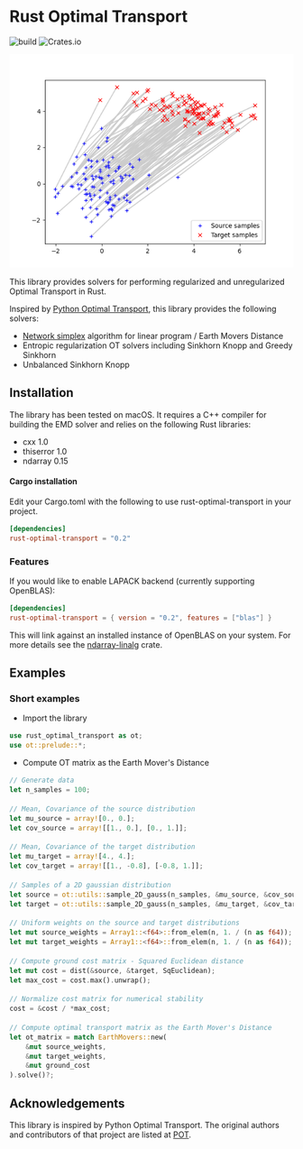 # Rust Optimal Transport

![build](https://github.com/kachark/rust-optimal-transport/actions/workflows/release-packaging.yaml/badge.svg?branch=main)
![Crates.io](https://img.shields.io/crates/v/rust-optimal-transport)

![](https://github.com/kachark/rust-optimal-transport/blob/main/assets/ot_between_samples_2d_gaussian.png)

This library provides solvers for performing regularized and unregularized Optimal Transport in Rust.

Inspired by [Python Optimal Transport](https://pythonot.github.io), this library provides the following solvers: 
- [Network simplex](https://github.com/nbonneel/network_simplex) algorithm for linear program / Earth Movers Distance
- Entropic regularization OT solvers including Sinkhorn Knopp and Greedy Sinkhorn
- Unbalanced Sinkhorn Knopp

## Installation

The library has been tested on macOS. It requires a C++ compiler for building the EMD solver and relies on the following Rust libraries:

- cxx 1.0
- thiserror 1.0
- ndarray 0.15

#### Cargo installation
Edit your Cargo.toml with the following to use rust-optimal-transport in your project.

```toml
[dependencies]
rust-optimal-transport = "0.2"
```

### Features

If you would like to enable LAPACK backend (currently supporting OpenBLAS):

```toml
[dependencies]
rust-optimal-transport = { version = "0.2", features = ["blas"] }
```

This will link against an installed instance of OpenBLAS on your system. For more details see the
[ndarray-linalg](https://github.com/rust-ndarray/ndarray-linalg) crate.

## Examples

### Short examples

* Import the library

```rust
use rust_optimal_transport as ot;
use ot::prelude::*;

```

* Compute OT matrix as the Earth Mover's Distance

```rust
// Generate data
let n_samples = 100;

// Mean, Covariance of the source distribution
let mu_source = array![0., 0.];
let cov_source = array![[1., 0.], [0., 1.]];

// Mean, Covariance of the target distribution
let mu_target = array![4., 4.];
let cov_target = array![[1., -0.8], [-0.8, 1.]];

// Samples of a 2D gaussian distribution
let source = ot::utils::sample_2D_gauss(n_samples, &mu_source, &cov_source).unwrap();
let target = ot::utils::sample_2D_gauss(n_samples, &mu_target, &cov_target).unwrap();

// Uniform weights on the source and target distributions
let mut source_weights = Array1::<f64>::from_elem(n, 1. / (n as f64));
let mut target_weights = Array1::<f64>::from_elem(n, 1. / (n as f64));

// Compute ground cost matrix - Squared Euclidean distance
let mut cost = dist(&source, &target, SqEuclidean);
let max_cost = cost.max().unwrap();

// Normalize cost matrix for numerical stability
cost = &cost / *max_cost;

// Compute optimal transport matrix as the Earth Mover's Distance
let ot_matrix = match EarthMovers::new(
    &mut source_weights,
    &mut target_weights,
    &mut ground_cost
).solve()?;

```

## Acknowledgements

This library is inspired by Python Optimal Transport. The original authors and contributors of that project are listed at [POT](https://github.com/PythonOT/POT#acknowledgements).

